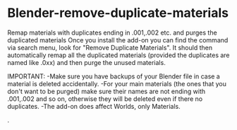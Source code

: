 # Blender-remove-duplicate-materials
Remap materials with duplicates ending in .001,.002 etc. and purges the duplicated materials
Once you install the add-on you can find the command via search menu, look for "Remove Duplicate Materials". It should then automatically remap all the duplicated materials (provided the duplicates are named like <materialname>.0xx) and then purge the unused materials.

IMPORTANT: -Make sure you have backups of your Blender file in case a material is deleted accidentally. 
           -For your main materials (the ones that you don't want to be purged) make sure their names are not ending with .001,.002 and so on, otherwise they will be deleted even if there no duplicates.
           -The add-on does affect Worlds, only Materials.
  
 
.

